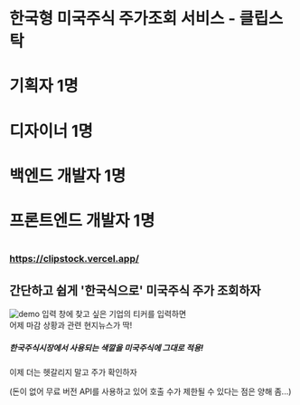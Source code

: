 # 한국형 미국주식 주가조회 서비스 - 클립스탁



#
#
#
#
#
#
#
#
#
#
#



# 기획자 1명
# 디자이너 1명
# 백엔드 개발자 1명
# 프론트엔드 개발자 1명


#
#
#
#
#
#
#
#
#
#
#
#
#
#
#









### https://clipstock.vercel.app/

## 간단하고 쉽게 '한국식으로' 미국주식 주가 조회하자
![demo](https://user-images.githubusercontent.com/66587876/181443593-085a5673-dfae-4508-a523-167640678342.gif)
입력 창에 찾고 싶은 기업의 티커를 입력하면 <br/>
어제 마감 상황과 관련 현지뉴스가 딱!

##### 한국주식시장에서 사용되는 색깔을 미국주식에 그대로 적용! <br/>
이제 더는 헷갈리지 말고 주가 확인하자

(돈이 없어 무료 버전 API를 사용하고 있어 호출 수가 제한될 수 있다는 점은 양해 좀...)




